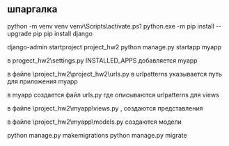 ## шпаргалка

python -m venv venv
venv\Scripts\activate.ps1 
python.exe -m pip install --upgrade pip
pip install django

django-admin startproject project_hw2
python manage.py startapp myapp

в progect_hw2\settings.py INSTALLED_APPS добавляется  myapp

в файле \project_hw2\project_hw2\urls.py  в urlpatterns указывается путь для приложения myapp

в myapp создается файл urls.py  где  описываются urlpatterns для  views

в файле \project_hw2\myapp\views.py , создаются представления

в файле \project_hw2\myapp\models.py создаются модели


python manage.py makemigrations
python manage.py migrate